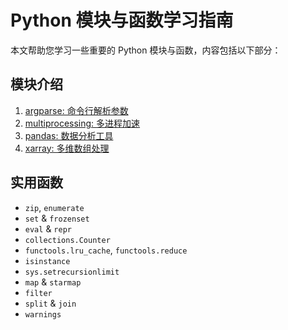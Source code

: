 # Python 模块与函数学习指南

本文帮助您学习一些重要的 Python 模块与函数，内容包括以下部分：

## 模块介绍
1. [argparse: 命令行解析参数](argparse.py)
2. [multiprocessing: 多进程加速](#2-multiprocessing-多进程加速)
3. [pandas: 数据分析工具](#3-pandas-数据分析工具)
4. [xarray: 多维数组处理](#4-xarray-多维数组处理)

## 实用函数
- `zip`, `enumerate`
- `set` & `frozenset`
- `eval` & `repr`
- `collections.Counter`
- `functools.lru_cache`, `functools.reduce`
- `isinstance`
- `sys.setrecursionlimit`
- `map` & `starmap`
- `filter`
- `split` & `join`
- `warnings`
